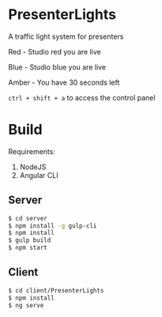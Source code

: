 # PresenterLights
A traffic light system for presenters

Red - Studio red you are live

Blue - Studio blue you are live

Amber - You have 30 seconds left

`ctrl + shift + a` to access the control panel


# Build
Requirements:
  1. NodeJS
  2. Angular CLI

## Server

```bash
$ cd server
$ npm install -g gulp-cli
$ npm install
$ gulp build
$ npm start
```

## Client

```bash
$ cd client/PresenterLights
$ npm install
$ ng serve
```
